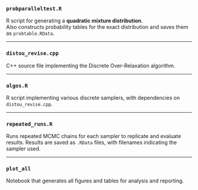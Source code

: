 ### `probparalleltest.R`
R script for generating a **quadratic mixture distribution**.  
Also constructs probability tables for the exact distribution and saves them as `probtable.RData`.

---

### `distou_revise.cpp`
C++ source file implementing the Discrete Over-Relaxation algorithm.

---

### `algos.R`
R script implementing various discrete samplers, with dependencies on `distou_revise.cpp`.

---

### `repeated_runs.R`
Runs repeated MCMC chains for each sampler to replicate and evaluate results. Results are saved as `.RData` files, with filenames indicating the sampler used.

---

### `plot_all`
Notebook that generates all figures and tables for analysis and reporting.
